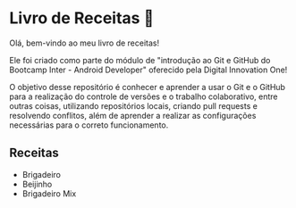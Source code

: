 # Livro de Receitas :book:

Olá, bem-vindo ao meu livro de receitas!

Ele foi criado como parte do módulo de "introdução ao Git e GitHub do Bootcamp Inter - Android Developer" oferecido pela Digital Innovation One! 

O objetivo desse repositório é conhecer e aprender a usar o Git e o GitHub para a realização do controle de versões e o trabalho colaborativo, entre outras coisas, utilizando repositórios locais, criando pull requests e resolvendo conflitos, além de aprender a realizar as configurações necessárias para o correto funcionamento.



## Receitas

 * Brigadeiro
 * Beijinho
 * Brigadeiro Mix

